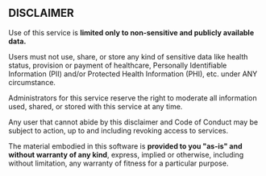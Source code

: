 ## DISCLAIMER

Use of this service is **limited only to non-sensitive and publicly available data.**

Users must not use, share, or store any kind of sensitive data like health status, provision or payment of healthcare, Personally Identifiable Information (PII) and/or Protected Health Information (PHI), etc. under ANY circumstance.

Administrators for this service reserve the right to moderate all information used, shared, or stored with this service at any time. 

Any user that cannot abide by this disclaimer and Code of Conduct may be subject to action, up to and including revoking access to services.

The material embodied in this software is **provided to you "as-is" and without warranty of any kind**, express, implied or otherwise, including without limitation, any warranty of fitness for a particular purpose. 
